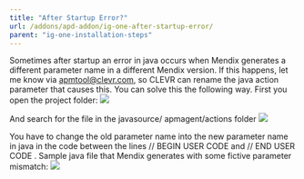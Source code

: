 ```yaml
---
title: "After Startup Error?"
url: /addons/apd-addon/ig-one-after-startup-error/
parent: "ig-one-installation-steps"
---
```


Sometimes after startup an error in java occurs when Mendix generates a different parameter name in a different Mendix version. If this happens, let me know via apmtool@clevr.com, so CLEVR can rename the java action parameter that causes this.
You can solve this the following way. First you open the project folder:
![](/attachments/addons/apd-addon/ig/ig-one/ig-one-installation-steps/ig-one-after-startup-error/Show_Project_Dir.png)

And search for the file in the javasource/ apmagent/actions folder
![](/attachments/addons/apd-addon/ig/ig-one/ig-one-installation-steps/ig-one-after-startup-error/Explorer_Actions_Folder.png)

You have to change the old parameter name into the new parameter name in java in the code between the lines
// BEGIN USER CODE
and
// END USER CODE
.
Sample java file that Mendix generates with some fictive parameter mismatch:
![](/attachments/addons/apd-addon/ig/ig-one/ig-one-installation-steps/ig-one-after-startup-error/Action_Java_Source.png)
